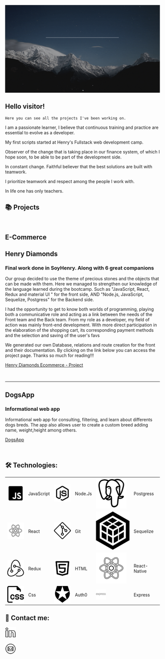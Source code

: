 

<a>
<img src="./assets/holaMundoSeba.gif"> 

</a>

<h2>Hello visitor!</h2>

    Here you can see all the projects I've been working on.

 
 


I am a passionate learner, I believe that continuous training and practice are essential to evolve as a developer.

My first scripts started at Henry's Fullstack web development camp.

Observer of the change that is taking place in our finance system, of which I hope soon, to be able to be part of the development side.

In constant change. Faithful believer that the best solutions are built with teamwork.

I prioritize teamwork and respect among the people I work with.

In life one has only teachers.

## **📚 Projects**

&nbsp;



## E-Commerce

<h2>Henry Diamonds 
<p width='40%' height="100%"align="rigth"> 
    <h3>Final work done in SoyHenry. Along with 6 great companions</h3>
    Our group decided to use the theme of precious stones and the objects that can be made with them. Here we managed to strengthen our knowledge of the language learned during the bootcamp. Such as "JavaScript, React, Redux and material UI " for the front side, AND "Node.js, JavaScript, Sequelize, Postgress" for the Backend side.
    <p>I had the opportunity to get to know both worlds of programming, playing both a communicative role and acting as a link between the needs of the Front team and the Back team. From my role as a developer, my field of action was mainly front-end development. With more direct participation in the elaboration of the shopping cart, its corresponding payment methods and the selection and saving of the user's favs</p><p> 
    <p>We generated our own Database, relations and route creation for the front and their documentation. By clicking on the link below you can access the project page. Thanks so much for reading!!!</p>

    
 </p>
<a href="https://frontend-pf-g1.vercel.app/">
Henry Diamonds Ecommerce - Project
</a>

&nbsp;&nbsp;

---

## DogsApp
<p width='40%' height="100%"align="rigth"> 
    <h3>Informational web app</h3>
    Informational web app for consulting, filtering, and learn about differents dogs breds. The app also allows user to create a custom breed adding name, weight,height among others. 
    

    
 </p>

<a href="https://github.com/lordW1lly/Dogs-PI">
DogsApp</a>




&nbsp;&nbsp;

## **🛠 Technologies:**

<p  width='40%' align="center">

|                                       |            |                               |         |                                     |           |
| ------------------------------------- | ---------- | ----------------------------- | ------- | ----------------------------------- | --------- |
| ![javascript](./icons/icons8-javascript-100.png) | JavaScript | ![nodejs](./icons/icons8-nodejs-100.png) | Node.Js | ![postgres](./icons/icons8-postgresql-100.png)   | Postgress |
| ![react](./icons/icons8-react-100.png)           | React      | ![git](./icons/icons8-git-100.png)       | Git     | ![sequelize](./icons/sequelize.svg) | Sequelize |
| ![redux](./icons/redux.png)           | Redux      | ![html](./icons/html5.png)     | HTML    | ![mongodb](./icons/icons8-react-100.png)     | React-Native   |
| ![css](./icons/css.png)               | Css        | ![auth0](./icons/4691528_auth0_icon.png)   | Auth0   | ![express](./icons/express.png)     | Express   |

</p>

## **📎 Contact me:**

<a href="https://www.linkedin.com/in/sebaengelstajn/" target="_blank">
<img src="./icons/icons8-linkedin-100.png" width="7%" />

</a>  
 
<a href="mailto: sebastianengelstajn@gmail.com?" target="_blank"><img src="./icons/icons8-sobre-circulado-100.png" width="7%" /></a>


